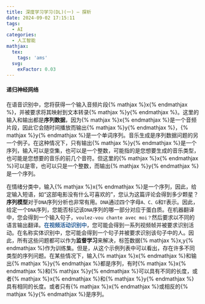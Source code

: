 ```yaml
---
title: 深度学习学习(DL)(一) — 探析
date: 2024-09-02 17:15:11
tags:
  - AI
categories:
  - 人工智能
mathjax:
  tex:
    tags: 'ams'
  svg:
    exFactor: 0.03
---
```


#### 递归神经网络

在语音识别中，您将获得一个输入音频片段{% mathjax %}x{% endmathjax %}，并被要求将其映射到文本转录{% mathjax %}y{% endmathjax %}。这里的输入和输出都是**序列数据**，因为{% mathjax %}x{% endmathjax %}是一个音频片段，因此它会随时间播放而输出{% mathjax %}y{% endmathjax %}，{% mathjax %}y{% endmathjax %}是一个单词序列。音乐生成是序列数据问题的另一个例子。在这种情况下，只有输出{% mathjax %}y{% endmathjax %}是一个序列，输入可以是空集，也可以是一个整数，可能指的是您想要生成的音乐类型，也可能是您想要的音乐的前几个音符。但这里的{% mathjax %}x{% endmathjax %}可以是零，也可以只是一个整数，而输出{% mathjax %}y{% endmathjax %}是一个序列。
<!-- more -->

在情绪分类中，输入{% mathjax %}x{% endmathjax %}是一个序列，因此，给定输入短语，如“这部电影没有什么可喜欢的”，您认为这篇评论会得到多少颗星？**序列模型**对于`DNA`序列分析也非常有用。`DNA`通过四个字母`A、C、G`和`T`表示。因此，给定一个`DNA`序列，您能否标记该`DNA`序列的哪一部分对应于蛋白质。在机器翻译中，您会得到一个输入句子，`voulez-vou chante avec moi？`然后要求以不同的语言输出翻译。<span style="color:#295F98;font-weight:900;">在视频活动识别中</span>，您可能会得到一系列视频帧并被要求识别活动。在名称实体识别中，您可能会得到一个句子并被要求识别该句子中的人。因此，所有这些问题都可以作为**监督学习**来解决，标签数据{% mathjax %}x,y{% endmathjax %}作为训练集。但是，从这个示例列表中可以看出，存在许多不同类型的序列问题。在某些情况下，输入{% mathjax %}x{% endmathjax %}和输出{% mathjax %}y{% endmathjax %}都是序列，有时{% mathjax %}x{% endmathjax %}和{% mathjax %}y{% endmathjax %}可以具有不同的长度，或者{% mathjax %}x{% endmathjax %}和{% mathjax %}y{% endmathjax %}具有相同的长度。或者只有{% mathjax %}x{% endmathjax %}或相反的{% mathjax %}y{% endmathjax %}是序列。